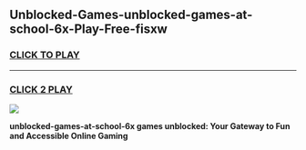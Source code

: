 
## Unblocked-Games-unblocked-games-at-school-6x-Play-Free-fisxw
<h3>
<a href="https://premium76.site?title=unblocked-games-at-school-6x&ref=19M">CLICK TO PLAY</a></h3>
<hr>

<h3>
<a href="https://premium76.site?title=unblocked-games-at-school-6x&ref=19M">CLICK 2 PLAY</a>
  
</h3>

<a href="https://premium76.site?title=unblocked-games-at-school-6x&ref=19M"><img src="https://clearcache.store/games.png"></a>


**unblocked-games-at-school-6x games unblocked: Your Gateway to Fun and Accessible Online Gaming**
